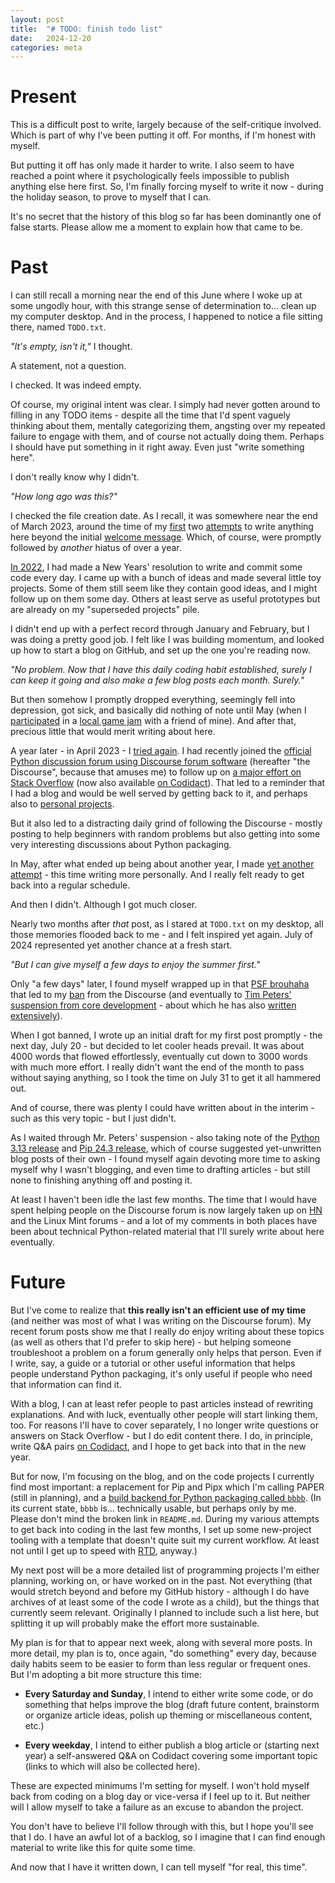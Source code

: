 ```yaml
---
layout: post
title:  "# TODO: finish todo list"
date:   2024-12-20
categories: meta
---
```


# Present

This is a difficult post to write, largely because of the self-critique involved. Which is part of why I've been putting it off. For months, if I'm honest with myself.

But putting it off has only made it harder to write. I also seem to have reached a point where it psychologically feels impossible to publish anything else here first. So, I'm finally forcing myself to write it now - during the holiday season, to prove to myself that I can.

It's no secret that the history of this blog so far has been dominantly one of false starts. Please allow me a moment to explain how that came to be.

# Past

I can still recall a morning near the end of this June where I woke up at some ungodly hour, with this strange sense of determination to... clean up my computer desktop. And in the process, I happened to notice a file sitting there, named `TODO.txt`.

*"It's empty, isn't it,"* I thought.

A statement, not a question.

I checked. It was indeed empty.

Of course, my original intent was clear. I simply had never gotten around to filling in any TODO items - despite all the time that I'd spent vaguely thinking about them, mentally categorizing them, angsting over my repeated failure to engage with them, and of course not actually doing them. Perhaps I should have put something in it right away. Even just "write something here".

I don't really know why I didn't.

*"How long ago was this?"*

I checked the file creation date. As I recall, it was somewhere near the end of March 2023, around the time of my [first](/python-standard-library/2023/04/06/timing.html) two [attempts](/meta/2023/04/09/ah-yes-im-back-by-the-way.html) to write anything here beyond the initial [welcome message](/meta/2022/03/02/welcome.html). Which, of course, were promptly followed by *another* hiatus of over a year.

[In 2022](https://github.com/zahlman?tab=overview&from=2022-12-01&to=2022-12-31), I had made a New Years' resolution to write and commit some code every day. I came up with a bunch of ideas and made several little toy projects. Some of them still seem like they contain good ideas, and I might follow up on them some day. Others at least serve as useful prototypes but are already on my "superseded projects" pile.

I didn't end up with a perfect record through January and February, but I was doing a pretty good job. I felt like I was building momentum, and looked up how to start a blog on GitHub, and set up the one you're reading now.

*"No problem. Now that I have this daily coding habit established, surely I can keep it going and also make a few blog posts each month. Surely."*

But then somehow I promptly dropped everything, seemingly fell into depression, got sick, and basically did nothing of note until May (when I [participated](https://github.com/AcidCubeGames/RodOneOut) in a [local game jam](https://www.tojam.ca/) with a friend of mine). And after that, precious little that would merit writing about here.

A year later - in April 2023 - I [tried again](/meta/2023/04/09/ah-yes-im-back-by-the-way.html). I had recently joined the [official Python discussion forum using Discourse forum software](https://discuss.python.org) (hereafter "the Discourse", because that amuses me) to follow up on [a major effort on Stack Overflow](https://stackoverflow.com/questions/76105218) (now also available [on Codidact](https://software.codidact.com/posts/291791)). That led to a reminder that I had a blog and would be well served by getting back to it, and perhaps also to [personal projects](https://github.com/zahlman/data).

But it also led to a distracting daily grind of following the Discourse - mostly posting to help beginners with random problems but also getting into some very interesting discussions about Python packaging.

In May, after what ended up being about another year, I made [yet another attempt](/misc/2024/05/09/where-ive-been.html) - this time writing more personally. And I really felt ready to get back into a regular schedule.

And then I didn't. Although I got much closer.

Nearly two months after *that* post, as I stared at `TODO.txt` on my desktop, all those memories flooded back to me - and I felt inspired yet again. July of 2024 represented yet another chance at a fresh start.

*"But I can give myself a few days to enjoy the summer first."*

Only "a few days" later, I found myself wrapped up in that [PSF brouhaha](politics/the-psf/2024/07/31/an-open-letter-to-the-psf-coc-wg.html) that led to my [ban](/dpo_archive) from the Discourse (and eventually to [Tim Peters' suspension from core development](politics/the-psf/2024/08/10/open-letter-psf-coc-wg-addendum-1-tim-peters.html) - about which he has also [written extensively](https://tim-one.github.io/psf/)).

When I got banned, I wrote up an initial draft for my first post promptly - the next day, July 20 - but decided to let cooler heads prevail. It was about 4000 words that flowed effortlessly, eventually cut down to 3000 words with much more effort. I really didn't want the end of the month to pass without saying anything, so I took the time on July 31 to get it all hammered out.

And of course, there was plenty I could have written about in the interim - such as this very topic - but I just didn't.

As I waited through Mr. Peters' suspension - also taking note of the [Python 3.13 release](https://www.python.org/downloads/release/python-3130/) and [Pip 24.3 release](https://pip.pypa.io/en/stable/news/#v24-3-1), which of course suggested yet-unwritten blog posts of their own - I found myself again devoting more time to asking myself why I wasn't blogging, and even time to drafting articles - but still none to finishing anything off and posting it.

At least I haven't been idle the last few months. The time that I would have spent helping people on the Discourse forum is now largely taken up on [HN](https://news.ycombinator.com) and the Linux Mint forums - and a lot of my comments in both places have been about technical Python-related material that I'll surely write about here eventually.

# Future

But I've come to realize that **this really isn't an efficient use of my time** (and neither was most of what I was writing on the Discourse forum). My recent forum posts show me that I really do enjoy writing about these topics (as well as others that I'd prefer to skip here) - but helping someone troubleshoot a problem on a forum generally only helps that person. Even if I write, say, a guide or a tutorial or other useful information that helps people understand Python packaging, it's only useful if people who need that information can find it.

With a blog, I can at least refer people to past articles instead of rewriting explanations. And with luck, eventually other people will start linking them, too. For reasons I'll have to cover separately, I no longer write questions or answers on Stack Overflow - but I do edit content there. I do, in principle, write Q&A pairs [on Codidact](https://codidact.com), and I hope to get back into that in the new year.

But for now, I'm focusing on the blog, and on the code projects I currently find most important: a replacement for Pip and Pipx which I'm calling PAPER (still in planning), and a [build backend for Python packaging called `bbbb`](https://github.com/zahlman/bbbb/). (In its current state, `bbbb` is... technically usable, but perhaps only by me. Please don't mind the broken link in `README.md`. During my various attempts to get back into coding in the last few months, I set up some new-project tooling with a template that doesn't quite suit my current workflow. At least not until I get up to speed with [RTD](https://about.readthedocs.com/), anyway.)

My next post will be a more detailed list of programming projects I'm either planning, working on, or have worked on in the past. Not everything (that would stretch beyond and before my GitHub history - although I do have archives of at least some of the code I wrote as a child), but the things that currently seem relevant. Originally I planned to include such a list here, but splitting it up will probably make the effort more sustainable.

My plan is for that to appear next week, along with several more posts. In more detail, my plan is to, once again, "do something" every day, because daily habits seem to be easier to form than less regular or frequent ones. But I'm adopting a bit more structure this time:

* **Every Saturday and Sunday**, I intend to either write some code, or do something that helps improve the blog (draft future content, brainstorm or organize article ideas, polish up theming or miscellaneous content, etc.)

* **Every weekday**, I intend to either publish a blog article or (starting next year) a self-answered Q&A on Codidact covering some important topic (links to which will also be collected here).

These are expected minimums I'm setting for myself. I won't hold myself back from coding on a blog day or vice-versa if I feel up to it. But neither will I allow myself to take a failure as an excuse to abandon the project.

You don't have to believe I'll follow through with this, but I hope you'll see that I do. I have an awful lot of a backlog, so I imagine that I can find enough material to write like this for quite some time.

And now that I have it written down, I can tell myself "for real, this time".
